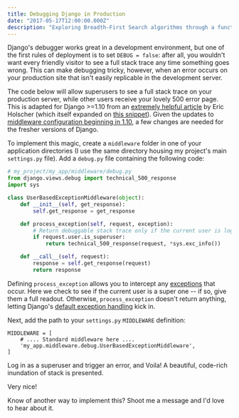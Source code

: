 ```yaml
---
title: Debugging Django in Production
date: "2017-05-17T12:00:00.000Z"
description: "Exploring Breadth-First Search algorithms through a functional programming approach with Clojure."
---
```


Django's debugger works great in a development environment, but one of the first rules of deployment is to set `DEBUG = false`: after all, you wouldn't want every friendly visitor to see a full stack trace any time something goes wrong. This can make debugging tricky, however, when an error occurs on your production site that isn't easily replicable in the development server.

The code below will allow superusers to see a full stack trace on your production server, while other users receive your lovely 500 error page. This is adapted for Django >=1.10 from an [extremely helpful article](http://ericholscher.com/blog/2008/nov/15/debugging-django-production-environments/) by Eric Holscher (which itself expanded on [this snippet](https://www.djangosnippets.org/snippets/935/)). Given the updates to [middleware configuration beginning in 1.10](https://docs.djangoproject.com/en/1.11/topics/http/middleware/), a few changes are needed for the fresher versions of Django.

To implement this magic, create a `middleware` folder in one of your application directories (I use the same directory housing my project's main `settings.py` file). Add a `debug.py` file containing the following code:

```python
# my_project/my_app/middleware/debug.py
from django.views.debug import technical_500_response
import sys

class UserBasedExceptionMiddleware(object):
    def __init__(self, get_response):
        self.get_response = get_response

    def process_exception(self, request, exception):
        # Return debuggable stack trace only if the current user is logged in as a superuser
        if request.user.is_superuser:
            return technical_500_response(request, *sys.exc_info())

    def __call__(self, request):
        response = self.get_response(request)
        return response
```

Defining `process_exception` allows you to intercept any [exceptions](https://docs.djangoproject.com/en/1.11/topics/http/middleware/#process-exception) that occur. Here we check to see if the current user is a super one -- if so, give them a full readout. Otherwise, `process_exception` doesn't return anything, letting Django's [default exception handling](https://docs.djangoproject.com/en/1.11/ref/views/#error-views) kick in.

Next, add the path to your `settings.py` `MIDDLEWARE` definition:

```pythoon
MIDDLEWARE = [
    # .... Standard middleware here ....
    'my_app.middleware.debug.UserBasedExceptionMiddleware',
]
```

Log in as a superuser and trigger an error, and Voila! A beautiful, code-rich inundation of stack is presented.

Very nice!

Know of another way to implement this? Shoot me a message and I'd love to hear about it.
